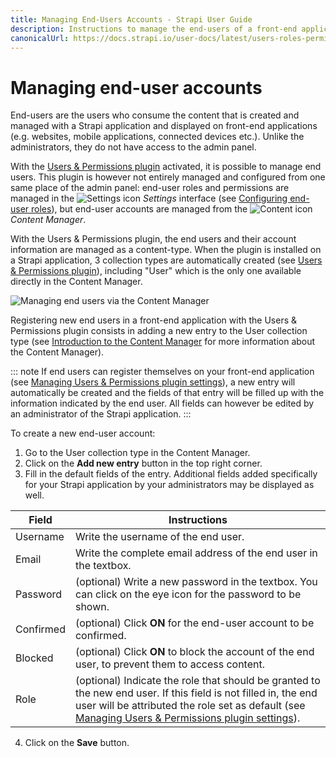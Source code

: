 ```yaml
---
title: Managing End-Users Accounts - Strapi User Guide
description: Instructions to manage the end-users of a front-end application with the Users & Permissions plugin.
canonicalUrl: https://docs.strapi.io/user-docs/latest/users-roles-permissions/managing-end-users.html
---
```


# Managing end-user accounts

End-users are the users who consume the content that is created and managed with a Strapi application and displayed on front-end applications (e.g. websites, mobile applications, connected devices etc.). Unlike the administrators, they do not have access to the admin panel.

With the [Users & Permissions plugin](../plugins/strapi-plugins.md#users-permissions-plugin) activated, it is possible to manage end users. This plugin is however not entirely managed and configured from one same place of the admin panel: end-user roles and permissions are managed in the ![Settings icon](../assets/icons/settings.svg) _Settings_ interface (see [Configuring end-user roles](../users-roles-permissions/configuring-end-users-roles.md)), but end-user accounts are managed from the ![Content icon](../assets/icons/content.svg) _Content Manager_.

With the Users & Permissions plugin, the end users and their account information are managed as a content-type. When the plugin is installed on a Strapi application, 3 collection types are automatically created (see [Users & Permissions plugin](../plugins/strapi-plugins.md#users-permissions-plugin)), including "User" which is the only one available directly in the Content Manager.

![Managing end users via the Content Manager](../assets/users-permissions/end-user_content-manager.png)

Registering new end users in a front-end application with the Users & Permissions plugin consists in adding a new entry to the User collection type (see [Introduction to the Content Manager](../content-manager/introduction-to-content-manager.md) for more information about the Content Manager).

::: note
If end users can register themselves on your front-end application (see [Managing Users & Permissions plugin settings](../settings/configuring-users-permissions-plugin-settings.md)), a new entry will automatically be created and the fields of that entry will be filled up with the information indicated by the end user. All fields can however be edited by an administrator of the Strapi application.
:::

To create a new end-user account:

1. Go to the User collection type in the Content Manager.
2. Click on the **Add new entry** button in the top right corner.
3. Fill in the default fields of the entry. Additional fields added specifically for your Strapi application by your administrators may be displayed as well.

| Field     | Instructions                                                                                                |
| --------- | ----------------------------------------------------------------------------------------------------------- |
| Username  | Write the username of the end user.                                                                         |
| Email     | Write the complete email address of the end user in the textbox.                                            |
| Password  | (optional) Write a new password in the textbox. You can click on the eye icon for the password to be shown. |
| Confirmed | (optional) Click **ON** for the end-user account to be confirmed.                                           |
| Blocked   | (optional) Click **ON** to block the account of the end user, to prevent them to access content.            |
| Role      | (optional) Indicate the role that should be granted to the new end user. If this field is not filled in, the end user will be attributed the role set as default (see [Managing Users & Permissions plugin settings](../settings/configuring-users-permissions-plugin-settings.md)). |

4. Click on the **Save** button.
